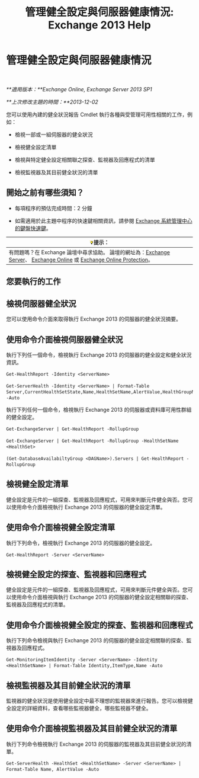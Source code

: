 ﻿---
title: '管理健全設定與伺服器健康情況: Exchange 2013 Help'
TOCTitle: 管理健全設定與伺服器健康情況
ms:assetid: a4f84312-6cfa-4f17-9707-676aadab1143
ms:mtpsurl: https://technet.microsoft.com/zh-tw/library/Dn482054(v=EXCHG.150)
ms:contentKeyID: 59889056
ms.date: 05/21/2018
mtps_version: v=EXCHG.150
ms.translationtype: MT
---

# 管理健全設定與伺服器健康情況

 

_**適用版本：**Exchange Online, Exchange Server 2013 SP1_

_**上次修改主題的時間：**2013-12-02_

您可以使用內建的健全狀況報告 Cmdlet 執行各種與受管理可用性相關的工作，例如：

  - 檢視一部或一組伺服器的健全狀況

  - 檢視健全設定清單

  - 檢視與特定健全設定相關聯之探查、監視器及回應程式的清單

  - 檢視監視器及其目前健全狀況的清單

## 開始之前有哪些須知？

  - 每項程序的預估完成時間：2 分鐘

  - 如需適用於此主題中程序的快速鍵相關資訊，請參閱 [Exchange 系統管理中心的鍵盤快速鍵](keyboard-shortcuts-in-the-exchange-admin-center-exchange-online-protection-help.md)。

<table>
<thead>
<tr class="header">
<th><img src="images/Bb124558.tip(EXCHG.150).gif" title="提示" alt="提示" />提示：</th>
</tr>
</thead>
<tbody>
<tr class="odd">
<td>有問題嗎？在 Exchange 論壇中尋求協助。 論壇的網址為：<a href="https://go.microsoft.com/fwlink/p/?linkid=60612">Exchange Server</a>、 <a href="https://go.microsoft.com/fwlink/p/?linkid=267542">Exchange Online</a> 或 <a href="https://go.microsoft.com/fwlink/p/?linkid=285351">Exchange Online Protection</a>。</td>
</tr>
</tbody>
</table>


## 您要執行的工作

## 檢視伺服器健全狀況

您可以使用命令介面來取得執行 Exchange 2013 的伺服器的健全狀況摘要。

## 使用命令介面檢視伺服器健全狀況

執行下列任一個命令，檢視執行 Exchange 2013 的伺服器的健全設定和健全狀況資訊。

    Get-HealthReport -Identity <ServerName>

    Get-ServerHealth -Identity <ServerName> | Format-Table Server,CurrentHealthSetState,Name,HealthSetName,AlertValue,HealthGroupName -Auto

執行下列任何一個命令，檢視執行 Exchange 2013 的伺服器或資料庫可用性群組的健全設定。

    Get-ExchangeServer | Get-HealthReport -RollupGroup

    Get-ExchangeServer | Get-HealthReport -RollupGroup -HealthSetName <HealthSet>

    (Get-DatabaseAvailabiltyGroup <DAGName>).Servers | Get-HealthReport -RollupGroup

## 檢視健全設定清單

健全設定是元件的一組探查、監視器及回應程式，可用來判斷元件健全與否。您可以使用命令介面檢視執行 Exchange 2013 的伺服器的健全設定清單。

## 使用命令介面檢視健全設定清單

執行下列命令，檢視執行 Exchange 2013 的伺服器的健全設定。

    Get-HealthReport -Server <ServerName>

## 檢視健全設定的探查、監視器和回應程式

健全設定是元件的一組探查、監視器及回應程式，可用來判斷元件健全與否。您可以使用命令介面檢視與執行 Exchange 2013 的伺服器的健全設定相關聯的探查、監視器及回應程式的清單。

## 使用命令介面檢視健全設定的探查、監視器和回應程式

執行下列命令檢視與執行 Exchange 2013 的伺服器的健全設定相關聯的探查、監視器及回應程式。

    Get-MonitoringItemIdentity -Server <ServerName> -Identity <HealthSetName> | Format-Table Identity,ItemType,Name -Auto

## 檢視監視器及其目前健全狀況的清單

監視器的健全狀況是使用健全設定中最不理想的監視器來進行報告。您可以檢視健全設定的詳細資料，查看哪些監視器健全，哪些監視器不健全。

## 使用命令介面檢視監視器及其目前健全狀況的清單

執行下列命令檢視執行 Exchange 2013 的伺服器的監視器及其目前健全狀況的清單。

    Get-ServerHealth -HealthSet <HealthSetName> -Server <ServerName> | Format-Table Name, AlertValue -Auto

